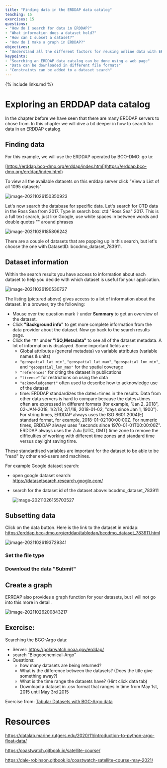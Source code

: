 ```yaml
---
title: "Finding data in the ERDDAP data catalog"
teaching: 15
exercises: 15
questions:
- "How do I search for data in ERDDAP?"
- "What information does a dataset hold?"
- "How can I subset a dataset?"
- "How do I make a graph in ERDDAP?"
objectives:
- "Understand all the different factors for reusing online data with ERDDAP"
keypoints:
- "Searching an ERDDAP data catalog can be done using a web page"
- "Data can be downloaded in different file formats"
- "Constraints can be added to a dataset search"
---
```

{% include links.md %}

# Exploring an ERDDAP data catalog

In the chapter before we have seen that there are many ERDDAP servers to chose from. In this chapter we will dive a bit deeper in how to search for data in an ERDDAP catalog. 

## Finding data

For this example, we will use the ERDDAP operated by BCO-DMO:  go to:

[https://erddap.bco-dmo.org/erddap/index.html](https://erddap.bco-dmo.org/erddap/index.html)

To view all the available datasets on this erddap server click "View a List of all 1095 datasets"

![image-20211026150350923](../assets/img/image-20211026150350923.png)



Let's now search the database for specific data. Let's search for CTD data in the Ross Sea from 2017. Type in search box: ctd "Ross Sea" 2017. This is a full text search, just like Google, use white spaces in between words and double quotes "" around phrases

![image-20211026185806242](../assets/img/image-20211026185806242.png)

There are a couple of datasets that are popping up in this search, but let's choose the one with DatasetID: bcodmo_dataset_783911. 

## Dataset information

Within the search results you have access to information about each dataset to help you decide with which dataset is useful for your application.  

![image-20211026190530727](../assets/img/image-20211026190530727.png)



The listing (pictured above) gives access to a lot of information about the dataset. In a browser, try the following:
* Mouse over the question mark `?` under **Summary** to get an overview of the dataset.
* Click **"Background info"** to get more complete information from the data provider about the dataset. Now go back to the search results page.
* Click the `"M"` under **"ISO,Metadata"** to see all of the dataset metadata. A lot of information is displayed. Some important fields are:
  * Global attributes (general metadata) vs variable attributes (variable names & units)
  * `"geospatial_lat_min"`, `"geospatial_lat_max"`, `"geospatial_lon_min"`, and `"geospatial_lon_max"` for the spatial coverage
  * `"references"` for citing the dataset in publications
  * `"license"` for restrictions on using the data
  * `"acknowledgement"` often used to describe how to acknowledge use of the dataset
  * time: ERDDAP standardizes the dates+times in the results.  Data from other data servers is hard to compare    because the dates+times often are expressed in different formats    (for example, "Jan 2, 2018", 02-JAN-2018, 1/2/18, 2/1/18,    2018-01-02, "days since Jan 1, 1900").  For string times, ERDDAP always uses the ISO 8601:2004(E) standard format,    for example, 2018-01-02T00:00:00Z.  For numeric times, ERDDAP always uses "seconds since 1970-01-01T00:00:00Z".  ERDDAP always uses the Zulu (UTC, GMT) time zone to remove the difficulties    of working with different time zones and standard time versus daylight saving time.


These standardised variables are important for the dataset to be able to be "read" by other end-users and machines.

For example Google dataset search:

* open google dataset search: https://datasetsearch.research.google.com/

* search for the dataset id of the dataset above: bcodmo_dataset_783911

  ![image-20211026155703527](../assets/img/image-20211026155703527.png)

## Subsetting data

Click on the data button. Here is the link to the dataset in erddap: https://erddap.bco-dmo.org/erddap/tabledap/bcodmo_dataset_783911.html  

![image-20211026193729341](../assets/img/image-20211026193729341.png)

### Set the file type 

### Download the data "Submit"

## Create a graph

ERRDAP also provides a graph function for your datasets, but I will not go into this more in detail. 

![image-20211026200843217](../assets/img/image-20211026200843217.png)

## Exercise:

Searching the BGC-Argo data:

* Server: https://polarwatch.noaa.gov/erddap/
* search “Biogeochemical-Argo” 
* Questions: 
  * how many datasets are being returned?
  * What is the difference between the datasets? (Does the title give something away?)
  * What is the time range the datasets have? (Hint click data tab)
  * Download a dataset in .csv format that ranges in time from May 1st, 2015 until May 3rd 2015

Exercise from:  [Tabular Datasets with BGC-Argo data](https://dale-robinson.gitbook.io/coastwatch-satellite-course-may-2021/tutorials/erddap/tabular-datasets-bgc-argo-data)



# Resources

https://datalab.marine.rutgers.edu/2020/11/introduction-to-python-argo-float-data/ 

https://coastwatch.gitbook.io/satellite-course/

https://dale-robinson.gitbook.io/coastwatch-satellite-course-may-2021/

